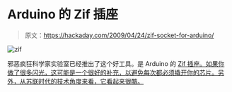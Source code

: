 # Arduino 的 Zif 插座

> 原文：<https://hackaday.com/2009/04/24/zif-socket-for-arduino/>

![zif](img/8ec7c2f3a9ced6fab3526455b7cf8533.png "zif")

邪恶疯狂科学家实验室已经推出了这个好工具。是 Arduino 的 [Zif 插座。如果你做了很多闪光，这可能是一个很好的补充，以避免每次都必须撬开你的芯片。另外，从苏联时代的技术角度来看，它看起来很酷。](http://www.flickr.com/photos/linux-works/3467115302/in/pool-76206823@N00)